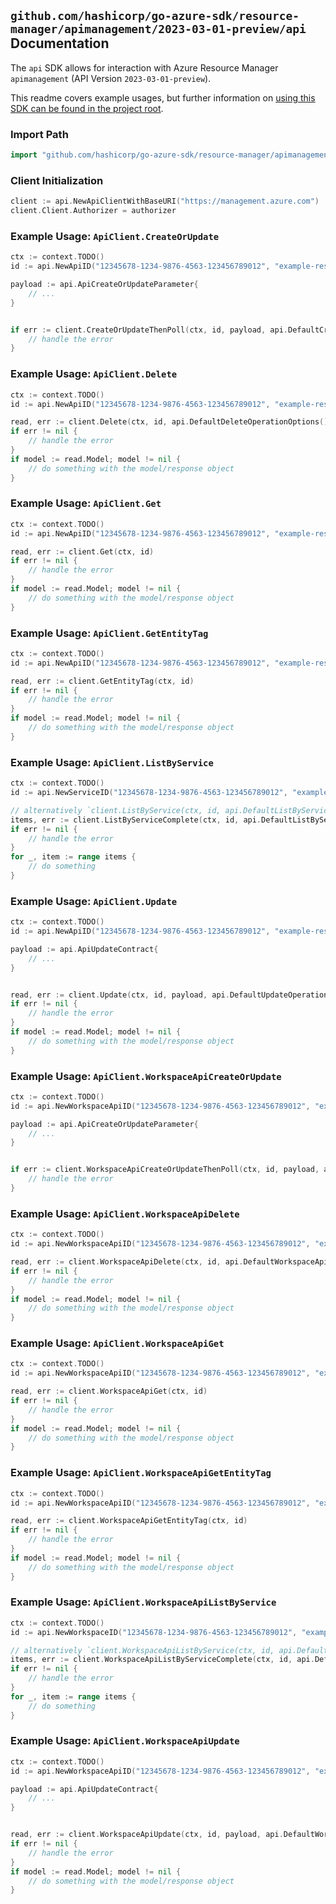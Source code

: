 
## `github.com/hashicorp/go-azure-sdk/resource-manager/apimanagement/2023-03-01-preview/api` Documentation

The `api` SDK allows for interaction with Azure Resource Manager `apimanagement` (API Version `2023-03-01-preview`).

This readme covers example usages, but further information on [using this SDK can be found in the project root](https://github.com/hashicorp/go-azure-sdk/tree/main/docs).

### Import Path

```go
import "github.com/hashicorp/go-azure-sdk/resource-manager/apimanagement/2023-03-01-preview/api"
```


### Client Initialization

```go
client := api.NewApiClientWithBaseURI("https://management.azure.com")
client.Client.Authorizer = authorizer
```


### Example Usage: `ApiClient.CreateOrUpdate`

```go
ctx := context.TODO()
id := api.NewApiID("12345678-1234-9876-4563-123456789012", "example-resource-group", "serviceName", "apiId")

payload := api.ApiCreateOrUpdateParameter{
	// ...
}


if err := client.CreateOrUpdateThenPoll(ctx, id, payload, api.DefaultCreateOrUpdateOperationOptions()); err != nil {
	// handle the error
}
```


### Example Usage: `ApiClient.Delete`

```go
ctx := context.TODO()
id := api.NewApiID("12345678-1234-9876-4563-123456789012", "example-resource-group", "serviceName", "apiId")

read, err := client.Delete(ctx, id, api.DefaultDeleteOperationOptions())
if err != nil {
	// handle the error
}
if model := read.Model; model != nil {
	// do something with the model/response object
}
```


### Example Usage: `ApiClient.Get`

```go
ctx := context.TODO()
id := api.NewApiID("12345678-1234-9876-4563-123456789012", "example-resource-group", "serviceName", "apiId")

read, err := client.Get(ctx, id)
if err != nil {
	// handle the error
}
if model := read.Model; model != nil {
	// do something with the model/response object
}
```


### Example Usage: `ApiClient.GetEntityTag`

```go
ctx := context.TODO()
id := api.NewApiID("12345678-1234-9876-4563-123456789012", "example-resource-group", "serviceName", "apiId")

read, err := client.GetEntityTag(ctx, id)
if err != nil {
	// handle the error
}
if model := read.Model; model != nil {
	// do something with the model/response object
}
```


### Example Usage: `ApiClient.ListByService`

```go
ctx := context.TODO()
id := api.NewServiceID("12345678-1234-9876-4563-123456789012", "example-resource-group", "serviceName")

// alternatively `client.ListByService(ctx, id, api.DefaultListByServiceOperationOptions())` can be used to do batched pagination
items, err := client.ListByServiceComplete(ctx, id, api.DefaultListByServiceOperationOptions())
if err != nil {
	// handle the error
}
for _, item := range items {
	// do something
}
```


### Example Usage: `ApiClient.Update`

```go
ctx := context.TODO()
id := api.NewApiID("12345678-1234-9876-4563-123456789012", "example-resource-group", "serviceName", "apiId")

payload := api.ApiUpdateContract{
	// ...
}


read, err := client.Update(ctx, id, payload, api.DefaultUpdateOperationOptions())
if err != nil {
	// handle the error
}
if model := read.Model; model != nil {
	// do something with the model/response object
}
```


### Example Usage: `ApiClient.WorkspaceApiCreateOrUpdate`

```go
ctx := context.TODO()
id := api.NewWorkspaceApiID("12345678-1234-9876-4563-123456789012", "example-resource-group", "serviceName", "workspaceId", "apiId")

payload := api.ApiCreateOrUpdateParameter{
	// ...
}


if err := client.WorkspaceApiCreateOrUpdateThenPoll(ctx, id, payload, api.DefaultWorkspaceApiCreateOrUpdateOperationOptions()); err != nil {
	// handle the error
}
```


### Example Usage: `ApiClient.WorkspaceApiDelete`

```go
ctx := context.TODO()
id := api.NewWorkspaceApiID("12345678-1234-9876-4563-123456789012", "example-resource-group", "serviceName", "workspaceId", "apiId")

read, err := client.WorkspaceApiDelete(ctx, id, api.DefaultWorkspaceApiDeleteOperationOptions())
if err != nil {
	// handle the error
}
if model := read.Model; model != nil {
	// do something with the model/response object
}
```


### Example Usage: `ApiClient.WorkspaceApiGet`

```go
ctx := context.TODO()
id := api.NewWorkspaceApiID("12345678-1234-9876-4563-123456789012", "example-resource-group", "serviceName", "workspaceId", "apiId")

read, err := client.WorkspaceApiGet(ctx, id)
if err != nil {
	// handle the error
}
if model := read.Model; model != nil {
	// do something with the model/response object
}
```


### Example Usage: `ApiClient.WorkspaceApiGetEntityTag`

```go
ctx := context.TODO()
id := api.NewWorkspaceApiID("12345678-1234-9876-4563-123456789012", "example-resource-group", "serviceName", "workspaceId", "apiId")

read, err := client.WorkspaceApiGetEntityTag(ctx, id)
if err != nil {
	// handle the error
}
if model := read.Model; model != nil {
	// do something with the model/response object
}
```


### Example Usage: `ApiClient.WorkspaceApiListByService`

```go
ctx := context.TODO()
id := api.NewWorkspaceID("12345678-1234-9876-4563-123456789012", "example-resource-group", "serviceName", "workspaceId")

// alternatively `client.WorkspaceApiListByService(ctx, id, api.DefaultWorkspaceApiListByServiceOperationOptions())` can be used to do batched pagination
items, err := client.WorkspaceApiListByServiceComplete(ctx, id, api.DefaultWorkspaceApiListByServiceOperationOptions())
if err != nil {
	// handle the error
}
for _, item := range items {
	// do something
}
```


### Example Usage: `ApiClient.WorkspaceApiUpdate`

```go
ctx := context.TODO()
id := api.NewWorkspaceApiID("12345678-1234-9876-4563-123456789012", "example-resource-group", "serviceName", "workspaceId", "apiId")

payload := api.ApiUpdateContract{
	// ...
}


read, err := client.WorkspaceApiUpdate(ctx, id, payload, api.DefaultWorkspaceApiUpdateOperationOptions())
if err != nil {
	// handle the error
}
if model := read.Model; model != nil {
	// do something with the model/response object
}
```
